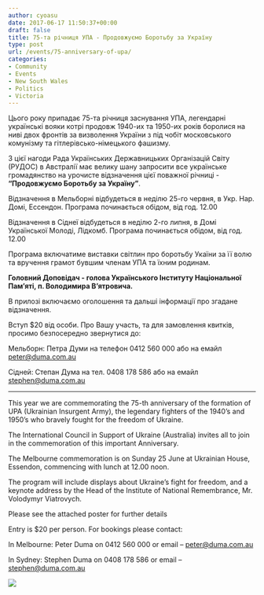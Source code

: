 ```yaml
---
author: cyoasu
date: 2017-06-17 11:50:37+00:00
draft: false
title: 75-та річниця УПА - Продовжуємо Боротьбу за Україну
type: post
url: /events/75-anniversary-of-upa/
categories:
- Community
- Events
- New South Wales
- Politics
- Victoria
---
```


Цього року припадає 75-та річниця заснування УПА, легендарні українські вояки котрі продовж 1940-их та 1950-их років боролися на ниві двох фронтів за визволення України з під чобіт московського комунізму та гітлерівсько-німецького фашизму.

З цієї нагоди Рада Українських Державницьких Організацій Світу (РУДОС) в Австралії має велику шану запросити все українське громадянство на урочисте відзначення цієї поважної річниці - **“Продовжуємо Боротьбу за Україну”**.

Відзначення в Мельборні відбудеться в неділю 25-го червня, в Укр. Нар. Домі, Ессендон. Програма починається обідом, від год. 12.00

Відзначення в Сіднеї відбудеться в неділю 2-го липня, в Домі Української Молоді, Лідкомб. Програма починається обідом, від год. 12.00

Програма включатиме виставки світлин про боротьбу Укаїни за її волю та вручення грамот бувшим членам УПA та їхним родинам.

**Головний Доповідач - голова Українського Інституту Національної Пам’яті, п. Володимира В’ятровича.**

В прилозі включаємо оголошення та дальші інформації про згадане відзначення.

Вступ $20 від особи. Про Вашу участь, та для замовлення квитків, просимо безпосередно звернутися до:

Мельборн: Петра Думи на телефон 0412 560 000 або на емайл [peter@duma.com.au](mailto:peter@duma.com.au)

Сідней: Степан Дума на тел. 0408 178 586 або на емайл [stephen@duma.com.au](mailto:stephen@duma.com.au)



* * *



This year we are commemorating the 75-th anniversary of the formation of UPA (Ukrainian Insurgent Army), the legendary fighters of the 1940’s and 1950’s who bravely fought for the freedom of Ukraine.

The International Council in Support of Ukraine (Australia) invites all to join in the commemoration of this important Anniversary.

The Melbourne commemoration is on Sunday 25 June at Ukrainian House, Essendon, commencing with lunch at 12.00 noon.

The program will include displays about Ukraine’s fight for freedom, and a keynote address by the Head of the Institute of National Remembrance, Mr. Volodymyr Viatrovych.

Please see the attached poster for further details

Entry is $20 per person. For bookings please contact:

In Melbourne: Peter Duma on 0412 560 000 or email – [peter@duma.com.au](mailto:peter@duma.com.au)

In Sydney: Stephen Duma on 0408 178 586 or email – [stephen@duma.com.au](mailto:stephen@duma.com.au)

![](http://www.ozeukes.com/wp-content/uploads/2017/06/75-UPA-Poster-724x1024.jpg)

